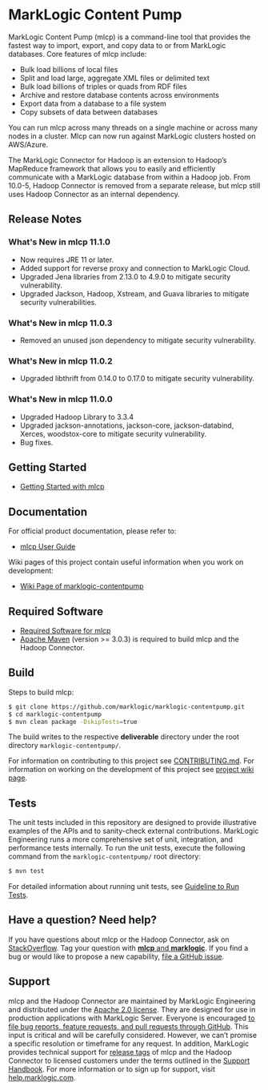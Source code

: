 # MarkLogic Content Pump

MarkLogic Content Pump (mlcp) is a command-line tool that provides the fastest way to import, export, and copy data to or from MarkLogic databases. Core features of mlcp include:

* Bulk load billions of local files
* Split and load large, aggregate XML files or delimited text
* Bulk load billions of triples or quads from RDF files
* Archive and restore database contents across environments
* Export data from a database to a file system
* Copy subsets of data between databases

You can run mlcp across many threads on a single machine or across many nodes in a cluster. Mlcp can now run against MarkLogic clusters hosted on AWS/Azure. 

The MarkLogic Connector for Hadoop is an extension to Hadoop’s MapReduce framework that allows you to easily and efficiently communicate with a MarkLogic database from within a Hadoop job. From 10.0-5, Hadoop Connector is removed from a separate release, but mlcp still uses Hadoop Connector as an internal dependency.

## Release Notes

### What's New in mlcp 11.1.0
- Now requires JRE 11 or later.
- Added support for reverse proxy and connection to MarkLogic Cloud. 
- Upgraded Jena libraries from 2.13.0 to 4.9.0 to mitigate security vulnerability.
- Upgraded Jackson, Hadoop, Xstream, and Guava libraries to mitigate security vulnerabilities.

### What's New in mlcp 11.0.3
- Removed an unused json dependency to mitigate security vulnerability.
  
### What's New in mlcp 11.0.2
- Upgraded libthrift from 0.14.0 to 0.17.0 to mitigate security vulnerability.

### What's New in mlcp 11.0.0
- Upgraded Hadoop Library to 3.3.4
- Upgraded jackson-annotations, jackson-core, jackson-databind, Xerces, woodstox-core to mitigate security vulnerability.
- Bug fixes.

## Getting Started

- [Getting Started with mlcp](http://docs.marklogic.com/guide/mlcp/getting-started)

## Documentation

For official product documentation, please refer to:

- [mlcp User Guide](http://docs.marklogic.com/guide/mlcp)

Wiki pages of this project contain useful information when you work on development:

- [Wiki Page of marklogic-contentpump](https://github.com/marklogic/marklogic-contentpump/wiki)

## Required Software

- [Required Software for mlcp](http://docs.marklogic.com/guide/mlcp/install#id_44231)
- [Apache Maven](https://maven.apache.org/) (version >= 3.0.3) is required to build mlcp and the Hadoop Connector.

## Build

Steps to build mlcp:

``` bash
$ git clone https://github.com/marklogic/marklogic-contentpump.git
$ cd marklogic-contentpump
$ mvn clean package -DskipTests=true
```

The build writes to the respective **deliverable** directory under the root directory `marklogic-contentpump/`.

For information on contributing to this project see [CONTRIBUTING.md](https://github.com/marklogic/marklogic-contentpump/blob/develop/CONTRIBUTING.md). For information on working on the development of this project see [project wiki page](https://github.com/marklogic/marklogic-contentpump/wiki).

## Tests

The unit tests included in this repository are designed to provide illustrative examples of the APIs and to sanity-check external contributions. MarkLogic Engineering runs a more comprehensive set of unit, integration, and performance tests internally. To run the unit tests, execute the following command from the `marklogic-contentpump/` root directory:

``` bash
$ mvn test
```

For detailed information about running unit tests, see [Guideline to Run Tests](https://github.com/marklogic/marklogic-contentpump/wiki/Guideline-to-Run-Tests).

## Have a question? Need help?

If you have questions about mlcp or the Hadoop Connector, ask on [StackOverflow](http://stackoverflow.com/questions/tagged/mlcp). Tag your question with [**mlcp** and **marklogic**](http://stackoverflow.com/questions/tagged/mlcp+marklogic). If you find a bug or would like to propose a new capability, [file a GitHub issue](https://github.com/marklogic/marklogic-contentpump/issues/new).

## Support

mlcp and the Hadoop Connector are maintained by MarkLogic Engineering and distributed under the [Apache 2.0 license](https://github.com/marklogic/marklogic-contentpump/blob/develop/LICENSE). They are designed for use in production applications with MarkLogic Server. Everyone is encouraged [to file bug reports, feature requests, and pull requests through GitHub](https://github.com/marklogic/marklogic-contentpump/issues/new). This input is critical and will be carefully considered. However, we can’t promise a specific resolution or timeframe for any request. In addition, MarkLogic provides technical support for [release tags](https://github.com/marklogic/marklogic-contentpump/releases) of mlcp and the Hadoop Connector to licensed customers under the terms outlined in the [Support Handbook](http://www.marklogic.com/files/Mark_Logic_Support_Handbook.pdf). For more information or to sign up for support, visit [help.marklogic.com](http://help.marklogic.com).
